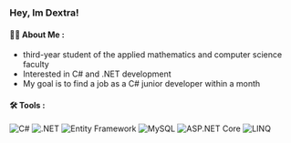 ### Hey, Im Dextra! 
#### 👨‍💻 About Me :  
- third-year student of the applied mathematics and computer science faculty
- Interested in C# and .NET development
- My goal is to find a job as a C# junior developer within a month  
#### 🛠️ Tools :  
![C#](https://img.shields.io/badge/C%23-239120?style=for-the-badge&logo=csharp&logoColor=white)
![.NET](https://img.shields.io/badge/.NET-512BD4?style=for-the-badge&logo=dotnet&logoColor=white)
![Entity Framework](https://img.shields.io/badge/Entity%20Framework-512BD4?style=for-the-badge&logo=dotnet&logoColor=white)
![MySQL](https://img.shields.io/badge/MySQL-4479A1?style=for-the-badge&logo=mysql&logoColor=white)
![ASP.NET Core](https://img.shields.io/badge/ASP.NET%20Core-512BD4?style=for-the-badge&logo=dotnet&logoColor=white)
![LINQ](https://img.shields.io/badge/LINQ-512BD4?style=for-the-badge&logo=dotnet&logoColor=white)
